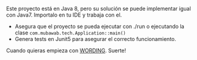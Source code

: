 Este proyecto está en Java 8, pero su solución se puede implementar igual con Java7. Importalo en tu IDE y trabaja con el.

- Asegura que el proyecto se pueda ejecutar con ./run o ejecutando la clase `com.mubawab.tech.Application::main()`
- Genera tests en Junit5 para asegurar el correcto funcionamiento.

Cuando quieras empieza con [WORDING](./WORDING.md). Suerte!